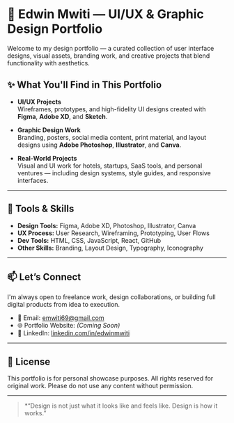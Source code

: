 # 🎨 Edwin Mwiti — UI/UX & Graphic Design Portfolio

Welcome to my design portfolio — a curated collection of user interface designs, visual assets, branding work, and creative projects that blend functionality with aesthetics.


## ✨ What You'll Find in This Portfolio

- **UI/UX Projects**  
  Wireframes, prototypes, and high-fidelity UI designs created with **Figma**, **Adobe XD**, and **Sketch**.

- **Graphic Design Work**  
  Branding, posters, social media content, print material, and layout designs using **Adobe Photoshop**, **Illustrator**, and **Canva**.

- **Real-World Projects**  
  Visual and UI work for hotels, startups, SaaS tools, and personal ventures — including design systems, style guides, and responsive interfaces.

---

## 🧰 Tools & Skills

- **Design Tools:** Figma, Adobe XD, Photoshop, Illustrator, Canva  
- **UX Process:** User Research, Wireframing, Prototyping, User Flows  
- **Dev Tools:** HTML, CSS, JavaScript, React, GitHub  
- **Other Skills:** Branding, Layout Design, Typography, Iconography

---

## 📫 Let’s Connect

I'm always open to freelance work, design collaborations, or building full digital products from idea to execution.

- 📧 Email: emwiti69@gmail.com  
- 🌐 Portfolio Website: *(Coming Soon)*  
- 💼 LinkedIn: [linkedin.com/in/edwinmwiti](https://linkedin.com/in/edwinmwiti)  


---

## 📝 License

This portfolio is for personal showcase purposes. All rights reserved for original work. Please do not use any content without permission.

---

> *“Design is not just what it looks like and feels like. Design is how it works.” 

